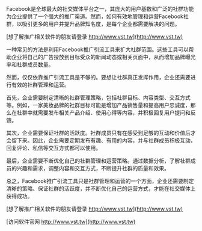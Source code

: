 Facebook是全球最大的社交媒体平台之一，其庞大的用户基数和广泛的社群功能为企业提供了一个强大的推广渠道。然而，如何有效地管理和运营Facebook社群，以吸引更多的用户并提升品牌知名度，是每个企业都需要解决的问题。

[想了解推广相关软件的朋友请登录 http://www.vst.tw](http://www.vst.tw)

一种常见的方法是利用Facebook推广引流工具来扩大社群范围。这些工具可以帮助企业将自己的广告投放到目标受众的新闻动态或相关页面中，从而增加品牌曝光率和社群成员数量。

然而，仅仅依靠推广引流工具是不够的。要想让社群真正发挥作用，企业还需要进行有效的社群管理和运营。

首先，企业需要制定清晰的社群管理策略，包括社群目标、内容类型、交互方式等。例如，一家美妆品牌的社群目标可能是增加产品销售量和提高用户忠诚度，那么在社群中就需要发布相关产品介绍、使用心得等内容，并积极回复用户提问和反馈。

其次，企业需要保证社群的活跃度。社群成员只有在感受到足够的互动和价值后才会留下来。因此，企业需要定期发布有趣、有用的内容，并与社群成员积极互动，回复评论、私信等交互方式都可以使用。

最后，企业需要不断优化自己的社群管理和运营策略。通过数据分析，了解社群成员的兴趣和需求，调整内容和交互方式，不断提升社群的质量和效果。

总之，Facebook推广引流工具只是社群管理和运营的一个方面，企业还需要制定清晰的策略、保证社群的活跃度，并不断优化自己的运营方式，才能在社交媒体上获得成功。

[想了解推广相关软件的朋友请登录 http://www.vst.tw](http://www.vst.tw)


[访问软件官网 http://www.vst.tw](http://www.vst.tw)
